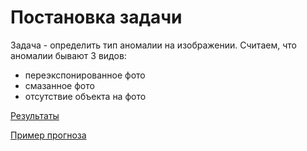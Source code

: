 # Постановка задачи

Задача - определить тип аномалии на изображении. Считаем, что аномалии бывают 3 видов:
- переэкспонированное фото
- смазанное фото
- отсутствие объекта на фото

[Результаты](src/Multiclass%20classifier.ipynb#Dataset%20preparation)

[Пример прогноза](src/Multiclass%20classifier.ipynb#Пример%20прогноза)

